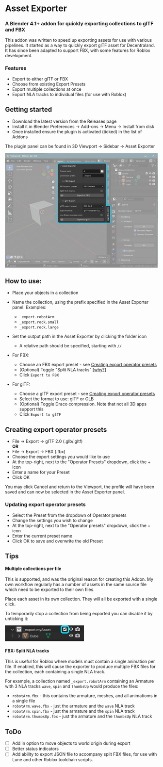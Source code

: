 # Asset Exporter

### A Blender 4.1+ addon for quickly exporting collections to glTF and FBX


This addon was written to speed up exporting assets for use with various pipelines. It started as a way to quickly export glTF asset for Decentraland. It has since been adapted to support FBX, with some features for Roblox development.


### Features

- Export to either glTF or FBX
- Choose from existing Export Presets
- Export multiple collections at once
- Export NLA tracks to individual files (for use with Roblox)

## Getting started

- Download the latest version from the Releases page
- Install it in Blender Preferences -> Add-ons -> Menu -> Install from disk
- Once installed ensure the plugin is activated (ticked) in the list of Addons

The plugin panel can be found in 3D Viewport -> Sidebar -> Asset Exporter


![blender ui panel location](./assets/blender-ui-location.png)


How to use:
--

* Place your objects in a collection 
* Name the collection, using the prefix specified in the Asset Exporter panel. Examples:
    * `_export.robotArm`
    * `_export.rock.small`
    * `_export.rock.large`

* Set the output path in the Asset Exporter by clicking the folder icon
    * A relative path should be specified, starting with `//` 

* For FBX:
    * Choose an FBX export preset - see [Creating export operator presets](#creating-export-operator-presets)
    * (Optional) Toggle "Split NLA tracks" [[why?]](#fbx-split-nla-tracks)
    * Click `Export to FBX`

* For glTF:
    * Choose a glTF export preset - see [Creating export operator presets](#creating-export-operator-presets)
    * Select the format to use: glTF or GLB
    * (Optional) Toggle Draco compression. Note that not all 3D apps support this
    * Click `Export to glTF`



## Creating export operator presets

* File -> Export -> glTF 2.0 (.glb/.gltf)  
    **OR**    
* File -> Export -> FBX (.fbx)
* Choose the export settings you would like to use
* At the top-right, next to the "Operator Presets" dropdown, click the + icon
* Enter a name for your Preset
* Click OK

You may click Cancel and return to the Viewport, the profile will have been saved and can now be selected in the Asset Exporter panel.


### Updating export operator presets

* Select the Preset from the dropdown of Operator presets
* Change the settings you wish to change
* At the top-right, next to the "Operator presets" dropdown, click the + icon
* Enter the current preset name
* Click OK to save and overwrite the old Preset



## Tips

#### Multiple collections per file

This is supported, and was the original reason for creating this Addon. My own workflow regularly has a number of assets in the same source file which need to be exported to their own files.

Place each asset in its own collection. They will all be exported with a single click.

To temporarily stop a collection from being exported you can disable it by unticking it:

![Disable a collection in Blender](./assets/blender-disable-collection.png)


#### FBX: Split NLA tracks

This is useful for Roblox where models must contain a single animation per file. If enabled, this will cause the exporter to produce multiple FBX files for the collection, each containing a single NLA track. 

For example, a collection named `_export.robotArm` containing an Armature with 3 NLA tracks `wave`, `spin` and `thumbsUp` would produce the files:

- `robotArm.fbx` - this contains the armature, meshes, and all animatioms in a single file
- `robotArm.wave.fbx` - just the armature and the `wave` NLA track
- `robotArm.spin.fbx` - just the armature and the `spin` NLA track
- `robotArm.thumbsUp.fbx` - just the armature and the `thumbsUp` NLA track


## ToDo

- [ ] Add in option to move objects to world origin during export
- [ ] Better status indicators  
- [ ] Add ability to export JSON file to accompany split FBX files, for use with Lune and other Roblox toolchain scripts.